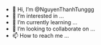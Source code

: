 - 👋 Hi, I’m @NguyenThanhTunggg
- 👀 I’m interested in ...
- 🌱 I’m currently learning ...
- 💞️ I’m looking to collaborate on ...
- 📫 How to reach me ...

<!---
NguyenThanhTunggg/NguyenThanhTunggg is a ✨ special ✨ repository because its `README.md` (this file) appears on your GitHub profile.
You can click the Preview link to take a look at your changes.
--->
